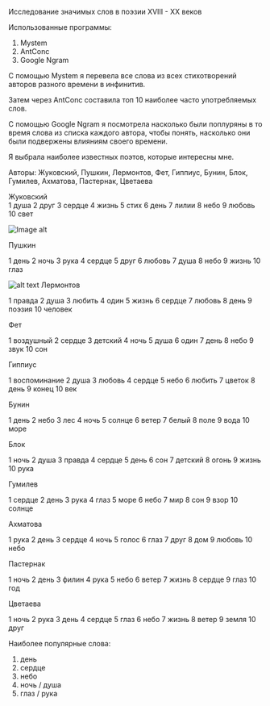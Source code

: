 Исследование значимых слов в поэзии XVIII - XX  веков

Использованные программы: 
1) Mystem 
2) AntConc
3) Google Ngram

С помощью Mystem я перевела все слова из всех стихотворений авторов разного времени в инфинитив. 

Затем через AntConc составила топ 10 наиболее часто употребляемых слов.

С помощью Google Ngram я посмотрела насколько были поплуряны в то время слова из списка каждого автора, чтобы понять, насколько они были подвержены влияниям своего времени.

Я выбрала наиболее известных поэтов, которые интересны мне. 

Авторы: Жуковский, Пушкин, Лермонтов, Фет, Гиппиус, Бунин, Блок, Гумилев, Ахматова, Пастернак, Цветаева




Жуковский         
1 душа
2 друг
3 сердце
4 жизнь
5 стих
6 день
7 лилии
8 небо
9 любовь
10 свет

![Image alt](https://github.com/{marfaaa}/{Project}/raw/{master}/{image}/ж.png)


Пушкин 

1 день
2 ночь
3 рука
4 сердце
5 друг
6 любовь
7 душа
 8 небо
9 жизнь 
10 глаз

![alt text](http://url/to/бл.png)
Лермонтов

1 правда
2 душа
3 любить
4 один
5 жизнь
6 сердце
7 любовь
8 день
9 поэзия
10 человек

Фет

1 воздушный
2 сердце
3 детский 
4 ночь 
5 душа
6 один
7 день
8 небо
9 звук
10 сон

Гиппиус

1 воспоминание
2 душа
3 любовь
4 сердце
5 небо
6 любить 
7 цветок
8 день 
9 конец
10 век

Бунин

1 день
2 небо
3 лес
4 ночь 
5 солнце
6 ветер
7 белый
8 поле
9 вода
10 море

Блок

1 ночь
2 душа
3 правда 
4 сердце
5 день 
6 сон
7 детский 
8 огонь 
9 жизнь 
10 рука

Гумилев 

1 сердце
2 день
3 рука
4 глаз
5 море
6 небо
7 мир
8 сон
9 взор
10 солнце

Ахматова

1 рука
2 день
3 сердце
4 ночь
5 голос
6 глаз
7 друг
8 дом
9 любовь
10 небо

Пастернак

1 ночь
2 день
3 филин
4 рука
5 небо
6 ветер
7 жизнь 
8 сердце 
9 глаз
10 год

Цветаева 

1 ночь
2 рука
3 день
4 сердце
5 глаз
6 небо
7 жизнь
8 ветер
9 земля
10 друг



Наиболее популярные слова:
1. день 
2. сердце
3. небо 
4. ночь / душа
5. глаз / рука


